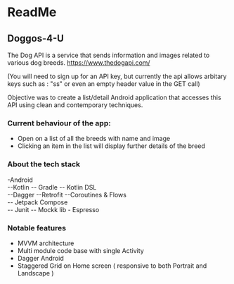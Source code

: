 # ReadMe

## Doggos-4-U

The Dog API is a service that sends information and images related to various dog breeds.
https://www.thedogapi.com/ 

(You will need to sign up for an API key, but currently the api allows arbitary keys such as : "ss" or even an empty header value in the GET call)

Objective was to create a list/detail Android application that accesses this API using clean and contemporary techniques.

### Current behaviour of the app:

- Open on a list of all the breeds with name and image
- Clicking an item in the list will display further details of the breed

### About the tech stack

-Android<br>
  --Kotlin -- Gradle -- Kotlin DSL<br>
    --Dagger --Retrofit --Coroutines & Flows<br>
                                       -- Jetpack Compose<br>
          -- Junit -- Mockk lib - Espresso

### Notable features

- MVVM architecture
- Multi module code base with single Activity
- Dagger Android
- Staggered Grid on Home screen ( responsive to both Portrait and Landscape )
